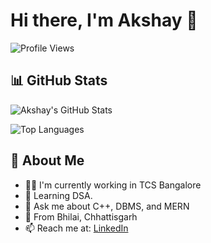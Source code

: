 # Hi there, I'm Akshay 👋

![Profile Views](https://komarev.com/ghpvc/?username=akshayyy13&label=PROFILE+VIEWS)

## 📊 GitHub Stats

![Akshay's GitHub Stats](https://github-readme-stats.vercel.app/api?username=akshayyy13&show_icons=true&theme=default&count_private=true)

![Top Languages](https://github-readme-stats.vercel.app/api/top-langs/?username=akshayyy13&layout=compact&langs_count=6&theme=default)

## 🚀 About Me

- 👨‍💻 I'm currently working in TCS Bangalore
- 🌱 Learning DSA. 
- 💬 Ask me about C++, DBMS, and MERN  
- 📍 From Bhilai, Chhattisgarh  
- 📫 Reach me at: [LinkedIn](https://www.linkedin.com/in/akshay1322/)  
